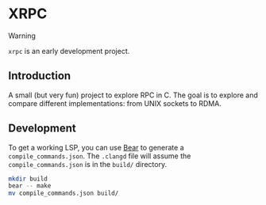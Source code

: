 # XRPC

> [!WARNING]
> `xrpc` is an early development project.

## Introduction
A small (but very fun) project to explore RPC in C.
The goal is to explore and compare different implementations: from UNIX sockets to RDMA.

## Development
To get a working LSP, you can use [Bear](https://github.com/rizsotto/Bear) to generate a `compile_commands.json`.
The `.clangd` file will assume the `compile_commands.json` is in the `build/` directory.

```sh
mkdir build
bear -- make
mv compile_commands.json build/
```
